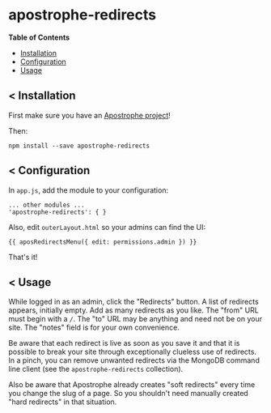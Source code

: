 # apostrophe-redirects

**Table of Contents**
* [Installation](#installation)
* [Configuration](#configuration)
* [Usage](#usage)

## <<a id="installation"></a> Installation

First make sure you have an [Apostrophe project](http://github.com/punkave/apostrophe-sandbox)!

Then:

    npm install --save apostrophe-redirects

## <<a id="installation"></a> Configuration

In `app.js`, add the module to your configuration:

    ... other modules ...
    'apostrophe-redirects': { }

Also, edit `outerLayout.html` so your admins can find the UI:

    {{ aposRedirectsMenu({ edit: permissions.admin }) }}

That's it!

## <<a id="usage"></a> Usage

While logged in as an admin, click the "Redirects" button. A list of redirects appears, initially empty. Add as many redirects as you like. The "from" URL must begin with a `/`. The "to" URL may be anything and need not be on your site. The "notes" field is for your own convenience.

Be aware that each redirect is live as soon as you save it and that it is possible to break your site through exceptionally clueless use of redirects. In a pinch, you can remove unwanted redirects via the MongoDB command line client (see the `apostrophe-redirects` collection).

Also be aware that Apostrophe already creates "soft redirects" every time you change the slug of a page. So you shouldn't need manually created "hard redirects" in that situation.

